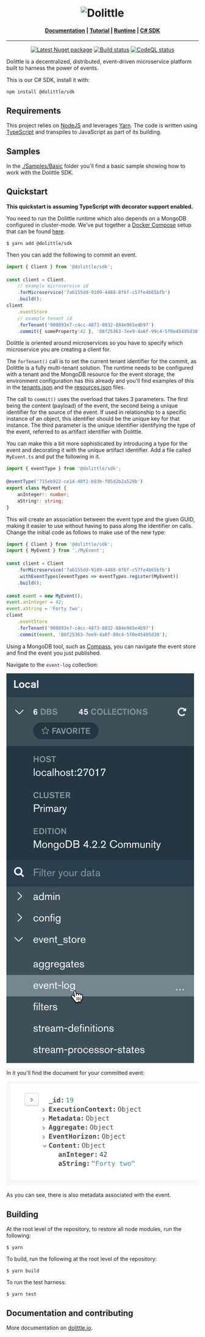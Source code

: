 <h1 align="center"><img src="https://raw.githubusercontent.com/dolittle/Runtime/master/Documentation/dolittle_negativ_horisontal_RGB.svg" alt="Dolittle"></h1>

<h4 align="center">
    <a href="https://dolittle.io">Documentation</a> |
    <a href="https://dolittle.io/docs/tutorials/getting_started/">Tutorial</a> |
    <a href="https://github.com/dolittle/Runtime">Runtime</a> |
    <a href="https://github.com/dolittle/DotNet.SDK">C# SDK</a>
</h4>

---

<p align="center">
    <a href="https://www.npmjs.com/package/@dolittle/sdk"><img src="https://img.shields.io/npm/v/@dolittle/sdk?logo=npm" alt="Latest Nuget package"></a>
    <a href="https://github.com/dolittle/JavaScript.SDK/actions?query=workflow%3A%22TypeScript+Library+CI%2FCD%22"><img src="https://github.com/dolittle/JavaScript.SDK/workflows/TypeScript%20Library%20CI%2FCD/badge.svg" alt="Build status"></a>
    <a href="https://github.com/dolittle/JavaScript.SDK/actions?query=workflow%3ACodeQL"><img src="https://github.com/dolittle/JavaScript.SDK/workflows/CodeQL/badge.svg" alt="CodeQL status"></a>
</p>

Dolittle is a decentralized, distributed, event-driven microservice platform built to harness the power of events.

This is our C# SDK, install it with:
```shell
npm install @dolittle/sdk 
```

## Requirements

This project relies on [NodeJS](https://nodejs.org/en/) and leverages [Yarn](http://yarnpkg.com/).
The code is written using [TypeScript](http://www.typescriptlang.org) and transpiles
to JavaScript as part of its building.

## Samples

In the [./Samples/Basic](./Samples/Basic) folder you'll find a basic sample showing how to work with the Dolittle SDK.

## Quickstart

**This quickstart is assuming TypeScript with decorator support enabled.**

You need to run the Dolittle runtime which also depends on a MongoDB configured in cluster-mode.
We've put together a [Docker Compose](https://docs.docker.com/compose/) setup that can be found [here](./Samples/Environments).

```shell
$ yarn add @dolittle/sdk
```

Then you can add the following to commit an event.

```typescript
import { Client } from '@dolittle/sdk';

const client = Client.
    // example microservice id
    .forMicroservice('7a6155dd-9109-4488-8f6f-c57fe4b65bfb')
    .build();
client
    .eventStore
    // example tenant id
    .forTenant('900893e7-c4cc-4873-8032-884e965e4b97')
    .commit({ someProperty:42 }, '88f25363-7ee9-4a6f-99c4-5f0e45495d30', '715eb922-ce14-48f2-b93b-f05d2b2a529b');
```

Dolittle is oriented around microservices so you have to specify which microservice you are creating a client for.

The `forTenant()` call is to set the current tenant identifier for the commit, as Dolittle is a fully multi-tenant solution.
The runtime needs to be configured with a tenant and the MongoDB resource for the event storage, the environment configuration
has this already and you'll find examples of this in the [tenants.json](./Samples/Environments/tenants.json) and
the [resources.json](./Samples/Environments/resources.json) files.

The call to `commit()` uses the overload that takes 3 parameters. The first being the content (payload) of the event,
the second being a unique identifier for the source of the event. If used in relationship to a specific instance of an
object, this identifier should be the unique key for that instance. The third parameter is the unique identifier
identifying the type of the event, referred to as artifact identifier with Dolittle.

You can make this a bit more sophisticated by introducing a type for the event and decorating it with the
unique artifact identifier. Add a file called `MyEvent.ts` and put the following in it.

```typescript
import { eventType } from '@dolittle/sdk';

@eventType('715eb922-ce14-48f2-b93b-f05d2b2a529b')
export class MyEvent {
    anInteger!: number;
    aString!: string;
}
```

This will create an association between the event type and the given GUID, making it easier to use without having
to pass along the identifier on calls. Change the initial code as follows to make use of the new type:

```typescript
import { Client } from '@dolittle/sdk';
import { MyEvent } from './MyEvent';

const client = Client
    .forMicroservice('7a6155dd-9109-4488-8f6f-c57fe4b65bfb')
    .withEventTypes(eventTypes => eventTypes.register(MyEvent))
    .build();

const event = new MyEvent();
event.anInteger = 42;
event.aString = 'Forty two';
client
    .eventStore
    .forTenant('900893e7-c4cc-4873-8032-884e965e4b97')
    .commit(event, '88f25363-7ee9-4a6f-99c4-5f0e45495d30');
```

Using a MongoDB tool, such as [Compass](https://www.mongodb.com/products/compass), you can navigate the event store
and find the event you just published.

Navigate to the `event-log` collection:

![](./Images/eventlog.png)

In it you'll find the document for your committed event:

![](./Images/event.png)

As you can see, there is also metadata associated with the event.

## Building

At the root level of the repository, to restore all node modules, run the following:

```shell
$ yarn
```

To build, run the following at the root level of the repository:

```shell
$ yarn build
```

To run the test harness:

```shell
$ yarn test
```

## Documentation and contributing
More documentation on [dolittle.io](https://dolittle.io/).

